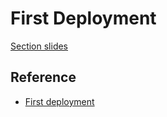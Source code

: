 # First Deployment

[Section slides](slides.podium)

## Reference

* [First deployment](https://github.com/GoogleCloudPlatform/django-demo-app-unicodex/blob/master/docs/50-first-deployment.md)


